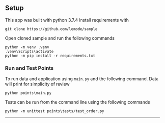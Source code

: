 ## Setup
This app was built with python 3.7.4 
Install requirements with
```
git clone https://github.com/lemode/sample
```

Open cloned sample and run the following commands
```
python -m venv .venv
.venv\Scripts\activate
python -m pip install -r requirements.txt
```

### Run and Test Points
To run data and application using `main.py` and the following command.
Data will print for simplicity of review
```
python points\main.py
```

Tests can be run from the command line using the following commands
```
python -m unittest points\tests/test_order.py
```
---- 
